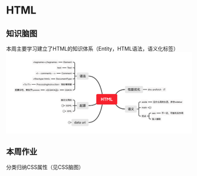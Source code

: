 # HTML

## 知识脑图
本周主要学习建立了HTML的知识体系（Entity，HTML语法，语义化标签）
![HTML](./HTML.png)

## 本周作业
分类归纳CSS属性（见CSS脑图）